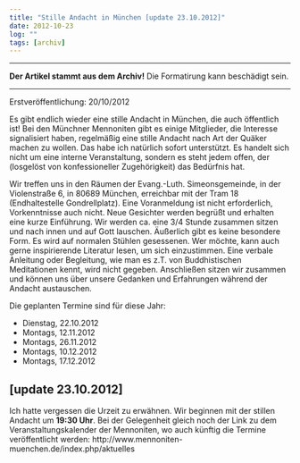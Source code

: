 ```yaml
---
title: "Stille Andacht in München [update 23.10.2012]"
date: 2012-10-23
log: ""
tags: [archiv]
---
```

<hr><b>Der Artikel stammt aus dem Archiv!</b> Die Formatirung kann beschädigt sein.<hr>
<p>Erstveröffentlichung: 20/10/2012</p>

<p>Es gibt endlich wieder eine stille Andacht in München, die auch öffentlich ist! Bei den Münchner Mennoniten gibt es einige Mitglieder, die Interesse signalisiert haben, regelmäßig eine stille Andacht nach Art der Quäker machen zu wollen. Das habe ich natürlich sofort unterstützt. Es handelt sich nicht um eine interne Veranstaltung, sondern es steht jedem offen, der (losgelöst von konfessioneller Zugehörigkeit) das Bedürfnis hat. </p>
<!--break-->

<p>Wir treffen uns in den Räumen der Evang.-Luth. Simeonsgemeinde, in der Violenstraße 6, in 80689 München, erreichbar mit der Tram 18 (Endhaltestelle Gondrellplatz). Eine Voranmeldung ist nicht erforderlich, Vorkenntnisse auch nicht. Neue Gesichter werden begrüßt und erhalten eine kurze Einführung. Wir werden ca. eine 3/4 Stunde zusammen sitzen und nach innen und auf Gott lauschen. Äußerlich gibt es keine besondere Form. Es wird auf normalen Stühlen gesessenen. Wer möchte, kann auch gerne inspirierende Literatur lesen, um sich einzustimmen. Eine verbale Anleitung oder Begleitung, wie man es z.T. von Buddhistischen Meditationen kennt, wird nicht gegeben. Anschließen sitzen wir zusammen und können uns über unsere Gedanken und Erfahrungen während der Andacht austauschen.

<p>Die geplanten Termine sind für diese Jahr:</p>
<ul>
<li>Dienstag, 22.10.2012</li>  
<li>Montags, 12.11.2012</li>  
<li>Montags, 26.11.2012</li>  
<li>Montags, 10.12.2012</li>   
<li>Montags, 17.12.2012</li>   
</ul>

<h2>[update 23.10.2012]</h2>

<p>Ich hatte vergessen die Urzeit zu erwähnen. Wir beginnen mit der stillen Andacht um <b>19:30 Uhr</b>. Bei der Gelegenheit gleich noch der Link zu dem Veranstaltungskalender der Mennoniten, wo auch künftig die Termine veröffentlicht werden:  http://www.mennoniten-muenchen.de/index.php/aktuelles </p>
